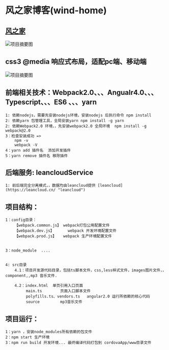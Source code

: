 

# 风之家博客(wind-home) 



## [风之家](http://www.windhome.win "风之家博客")  


![项目摘要图](https://raw.githubusercontent.com/ruanjq/windHome/master/src/images/wind_home.png)


## css3 @media 响应式布局，适配pc端、移动端

![项目摘要图](https://raw.githubusercontent.com/ruanjq/windHome/master/src/images/m_page.png)

## 前端相关技术：Webpack2.0、、、Angualr4.0、、、Typescript、、、ES6 、、、yarn
	
	1: 依赖nodejs，需要先安装nodejs环境，安装nodejs 后执行命令 npm install
	2: 依赖yarn 包管理工具，全局安装yarn npm install -g yarn
	2: 依赖Webpack2.0 环境，，先安装webpack2.0 全局环境  npm install -g webpack@2.0
	3：检查安装成功 =>
		npm -v
		webpack -V
	4：yarn add 插件名  添加开发插件
	5：yarn remove 插件名 移除插件

## 后端服务: leancloudService
    1: 前后端完全分离模式，，数据均由leancloud提供 [leancloud](https://leancloud.cn/ "leancloud")  


## 项目结构：
  
	1：config目录：
        【webpack.common.js】 webpack打包公用配置文件
        【webpack.dev.js】 	  webpack 开发环境配置文件
        【webpack.prod.js】   webpack 生产环境配置文件


	3：node_module  ....


	4: src目录
		4.1：项目开发源代码目录，包括ts脚本文件，css,less样式文件，images图片文件，，component,,mp3 音乐文件.
		
		4.2：index.html 	单页引用入口页面
		     main.ts    	页面入口脚本文件
		     polyfills.ts、vendors.ts   angular2.0 运行所依赖的核心代码
		     source         mp3音乐文件
		


## 项目运行：
    
	1：yarn ，安装node_modules所有依赖的包文件	 
	2：npm start 生产环境
	3：npm run build 开发环境... 最终编译代码打包到 cordovaApp/www目录文件







